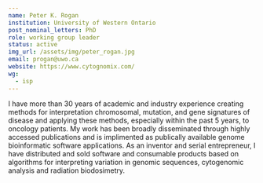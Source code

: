 ```yaml
---
name: Peter K. Rogan
institution: University of Western Ontario
post_nominal_letters: PhD
role: working group leader
status: active
img_url: /assets/img/peter_rogan.jpg
email: progan@uwo.ca
website: https://www.cytognomix.com/
wg:
  - isp
---
```

I have more than 30 years of academic and industry experience creating methods for interpretation chromosomal, mutation, and gene signatures of disease and applying these methods, especially within the past 5 years, to oncology patients.  My work has been broadly disseminated through highly accessed publications and is  implimented as publically available genome bioinformatic software applications.  As an inventor and serial  entrepreneur, I have distributed and sold software and consumable products  based on algorithms for interpreting variation in genomic sequences, cytogenomic analysis and radiation biodosimetry. 
